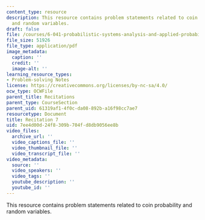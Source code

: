 ```yaml
---
content_type: resource
description: This resource contains problem statements related to coin probability
  and random variables.
draft: false
file: /courses/6-041-probabilistic-systems-analysis-and-applied-probability-fall-2010/7ee4d00d24f8309b704fd8db9056ee8b_MIT6_041F10_rec07.pdf
file_size: 51926
file_type: application/pdf
image_metadata:
  caption: ''
  credit: ''
  image-alt: ''
learning_resource_types:
- Problem-solving Notes
license: https://creativecommons.org/licenses/by-nc-sa/4.0/
ocw_type: OCWFile
parent_title: Recitations
parent_type: CourseSection
parent_uid: 61319af1-4f0c-da08-892b-a16f98cc7ae7
resourcetype: Document
title: Recitation 7
uid: 7ee4d00d-24f8-309b-704f-d8db9056ee8b
video_files:
  archive_url: ''
  video_captions_file: ''
  video_thumbnail_file: ''
  video_transcript_file: ''
video_metadata:
  source: ''
  video_speakers: ''
  video_tags: ''
  youtube_description: ''
  youtube_id: ''
---
```

This resource contains problem statements related to coin probability and random variables.